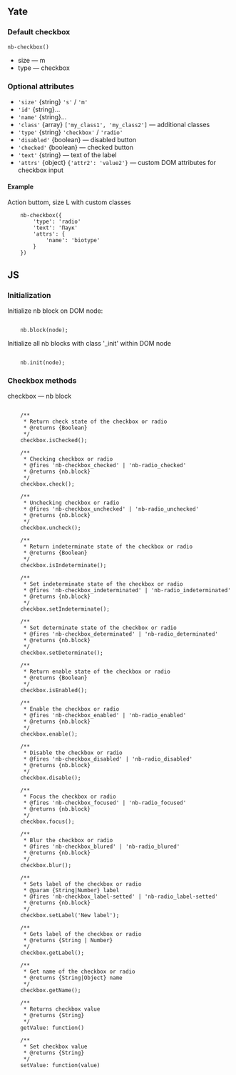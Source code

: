 ## Yate
### Default checkbox

    nb-checkbox()

* size — m
* type — checkbox

### Optional attributes
* `'size'` {string} `'s'` / `'m'`
* `'id'` {string}...
* `'name'` {string}...
* `'class'` {array} `['my_class1', 'my_class2']` — additional classes
* `'type'` {string} `'checkbox'` / `'radio'`
* `'disabled'` {boolean} — disabled button
* `'checked'` {boolean} — checked button
* `'text'` {string} — text of the label
* `'attrs'` {object} `{'attr2': 'value2'}` — custom DOM attributes for checkbox input


#### Example

Action buttom, size L with custom classes

```
    nb-checkbox({
        'type': 'radio'
        'text': 'Паук'
        'attrs': {
            'name': 'biotype'
        }
    })

```
## JS

### Initialization

Initialize nb block on DOM node:
```

    nb.block(node);

```

Initialize all nb blocks with class '_init' within DOM node

```

    nb.init(node);

```

### Checkbox methods

checkbox — nb block

```

    /**
     * Return check state of the checkbox or radio
     * @returns {Boolean}
     */
    checkbox.isChecked();

    /**
     * Checking checkbox or radio
     * @fires 'nb-checkbox_checked' | 'nb-radio_checked'
     * @returns {nb.block}
     */
    checkbox.check();

    /**
     * Unchecking checkbox or radio
     * @fires 'nb-checkbox_unchecked' | 'nb-radio_unchecked'
     * @returns {nb.block}
     */
    checkbox.uncheck();

    /**
     * Return indeterminate state of the checkbox or radio
     * @returns {Boolean}
     */
    checkbox.isIndeterminate();

    /**
     * Set indeterminate state of the checkbox or radio
     * @fires 'nb-checkbox_indeterminated' | 'nb-radio_indeterminated'
     * @returns {nb.block}
     */
    checkbox.setIndeterminate();

    /**
     * Set determinate state of the checkbox or radio
     * @fires 'nb-checkbox_determinated' | 'nb-radio_determinated'
     * @returns {nb.block}
     */
    checkbox.setDeterminate();

    /**
     * Return enable state of the checkbox or radio
     * @returns {Boolean}
     */
    checkbox.isEnabled();

    /**
     * Enable the checkbox or radio
     * @fires 'nb-checkbox_enabled' | 'nb-radio_enabled'
     * @returns {nb.block}
     */
    checkbox.enable();

    /**
     * Disable the checkbox or radio
     * @fires 'nb-checkbox_disabled' | 'nb-radio_disabled'
     * @returns {nb.block}
     */
    checkbox.disable();

    /**
     * Focus the checkbox or radio
     * @fires 'nb-checkbox_focused' | 'nb-radio_focused'
     * @returns {nb.block}
     */
    checkbox.focus();

    /**
     * Blur the checkbox or radio
     * @fires 'nb-checkbox_blured' | 'nb-radio_blured'
     * @returns {nb.block}
     */
    checkbox.blur();

    /**
     * Sets label of the checkbox or radio
     * @param {String|Number} label
     * @fires 'nb-checkbox_label-setted' | 'nb-radio_label-setted'
     * @returns {nb.block}
     */
    checkbox.setLabel('New label');

    /**
     * Gets label of the checkbox or radio
     * @returns {String | Number}
     */
    checkbox.getLabel();

    /**
     * Get name of the checkbox or radio
     * @returns {String|Object} name
     */
    checkbox.getName();

    /**
     * Returns checkbox value
     * @returns {String}
     */
    getValue: function()

    /**
     * Set checkbox value
     * @returns {String}
     */
    setValue: function(value)

```




